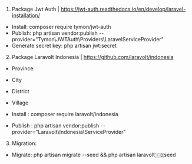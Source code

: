 1. Package Jwt Auth | https://jwt-auth.readthedocs.io/en/develop/laravel-installation/

-   Install: composer require tymon/jwt-auth
-   Publish: php artisan vendor:publish --provider="Tymon\JWTAuth\Providers\LaravelServiceProvider"
-   Generate secret key: php artisan jwt:secret

2. Package Laravolt Indonesia | https://github.com/laravolt/indonesia

-   Province
-   City
-   District
-   Village

-   Install : composer require laravolt/indonesia
-   Publish : php artisan vendor:publish --provider="Laravolt\Indonesia\ServiceProvider"

3.  Migration:

-   Migrate: php artisan migrate --seed && php artisan laravolt:indonesia:seed
